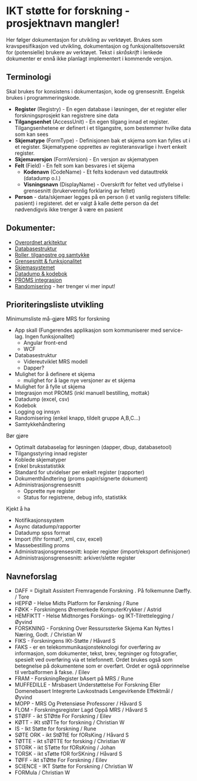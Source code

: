 # IKT støtte for forskning - prosjektnavn mangler! 

Her følger dokumentasjon for utvikling av verktøyet. Brukes som kravspesifikasjon ved utvikling, dokumentasjon og funksjonalitetsoversikt for (potensielle) brukere av verktøyet. Tekst i *skråskrift* i lenkede dokumenter er ennå ikke planlagt implementert i kommende versjon.

## Terminologi

Skal brukes for konsistens i dokumentasjon, kode og grensesnitt. Engelsk brukes i programmeringskode.

* **Register** (Registry) - En egen database i løsningen, der et register eller forskningsprosjekt kan registrere sine data
* **Tilgangsenhet** (AccessUnit) - En egen tilgang innad et register. Tilgangsenhetene er definert i et tilgangstre, som bestemmer hvilke data som kan sees
* **Skjematype** (FormType) - Definisjonen bak et skjema som kan fylles ut i et register. Skjematypene opprettes av registeransvarlige i hvert enkelt register.
* **Skjemaversjon** (FormVersion) - En versjon av skjematypen
* **Felt** (Field) - En felt som kan besvares i et skjema
	* **Kodenavn** (CodeName) - Et felts kodenavn ved datauttrekk (datadump o.l.)
	* **Visningsnavn** (DisplayName) - Overskrift for feltet ved utfyllelse i grensesnitt (brukervennlig forklaring av feltet)
* **Person** - data/skjemaer legges på en person (i et vanlig registers tilfelle: pasient) i registeret. det er valgt å kalle dette person da det nødvendigvis ikke trenger å være en pasient

## Dokumenter:
* [Overordnet arkitektur](https://github.com/HemitSystemutvikling/dokumentasjon-forskningsapp/blob/master/Overordnet%20arkitektur.md)
* [Databasestruktur](https://github.com/HemitSystemutvikling/dokumentasjon-forskningsapp/blob/master/Databasestruktur.md)
* [Roller, tilgangstre og samtykke](https://github.com/HemitSystemutvikling/dokumentasjon-forskningsapp/blob/master/Roller%20og%20tilgangstre.md)
* [Grensesnitt & funksjonalitet](https://github.com/HemitSystemutvikling/dokumentasjon-forskningsapp/blob/master/Grensesnitt.md)
* [Skjemasystemet](https://github.com/HemitSystemutvikling/dokumentasjon-forskningsapp/blob/master/Skjemasystemet.md)
* [Datadump & kodebok](https://github.com/HemitSystemutvikling/dokumentasjon-forskningsapp/blob/master/Datadump%20og%20kodebok.md)
* [PROMS integrasjon](https://github.com/HemitSystemutvikling/dokumentasjon-forskningsapp/blob/master/PROMS%20integrasjon.md)
* [Randomisering](https://github.com/HemitSystemutvikling/dokumentasjon-forskningsapp/blob/master/Randomisering.md) - her trenger vi mer input!

## Prioriteringsliste utvikling

Minimumsliste må-gjøre MRS for forskning
- App skall (Fungerendes applikasjon som kommuniserer med service-lag. Ingen funksjonalitet)
	- Angular front-end
	- WCF
- Databasestruktur
	- Videreutviklet MRS modell
	- Dapper?
- Mulighet for å definere et skjema
	- mulighet for å lage nye versjoner av et skjema
- Mulighet for å fylle ut skjema
- Integrasjon mot PROMS (inkl manuell bestilling,  mottak)
- Datadump (excel, csv)
- Kodebok
- Logging og innsyn
- Randomisering (enkel knapp, tildelt gruppe  A,B,C...)
- Samtykkehåndtering

Bør gjøre
- Optimalt databaselag for løsningen (dapper, dbup, databasetool)
- Tilgangsstyring innad register
- Koblede skjematyper
- Enkel bruksstatistikk
- Standard for utvidelser per enkelt register (rapporter)
- Dokumenthåndtering (proms papir/signerte dokument)
- Administrasjonsgrensesnitt 
	- Opprette nye register
	- Status for registrene, debug info, statistikk

Kjekt å ha
- Notifikasjonssystem
- Async datadump/rapporter
- Datadump spss format
- Import (fihr format?, xml, csv, excel)
- Massebestilling proms
- Administrasjonsgrensesnitt: kopier register (import/eksport definisjoner)
- Administrasjonsgrensesnitt: arkiver/slette register

## Navneforslag

* DAFF = Digitalt Assistert Fremragende Forskning . På folkemunne Dæffy. / Tore
* HEPFØ - Helse Midts Platform for Førskning / Rune
* FØKK - Forskningens Øremerkede KomputerKrykker / Astrid
* HEMFIKTT - Helse Midtnorges Forskings- og IKT-Tilrettelegging / Øyvind
* FORSKNING - Forskning Over Ressurssterke Skjema Kan Nyttes I Næring, Godt. / Christian W
* FIKS - Forskningens IKt-Støtte / Håvard S
* FAKS - er en telekommunikasjonsteknologi for overføring av informasjon, som dokumenter, tekst, brev, tegninger og fotografier, spesielt ved overføring via et telefonnett. Ordet brukes også som betegnelse på dokumentene som er overført. Ordet er også opprinnelse til verbalformen å fakse. / Eilev
* FRAM - ForskningRegister bAsert på MRS / Rune
* MUFFEDILLE - Mrsbasert Understøttelse For Forskning Eller Domenebasert Integrerte Lavkostnads Lengevirkende Effektmål / Øyvind
* MOPP - MRS Og Pretensiøse Professorer / Håvard S
* FLOM - Forskningsregister Lagd Oppå MRS / Håvard S
* STØFF - ikt STØtte For Forskning / Eilev
* KØTT - iKt stØTTe for forskning / Christian W
* IS - Ikt Støtte for forskning / Rune
* SØTE ORK - ikt StØTtE for fORsKing / Håvard S
* TØTTE - ikt sTØTTE for forsking / Christian W
* STORK - ikt STøtte for fORsKning / Johan
* TORSK - ikt sTøtte fOR forSKning / Håvard S
* TØFF - ikt sTØtte For Forskning / Eilev
* SCIENCE - IKT Støtte for Forskning / Christian W
* FORMula / Christian W
